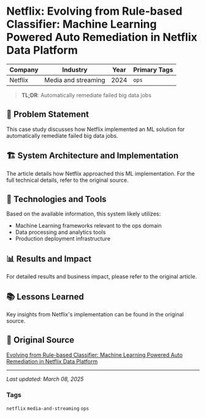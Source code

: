 # Netflix: Evolving from Rule-based Classifier: Machine Learning Powered Auto Remediation in Netflix Data Platform

| Company | Industry | Year | Primary Tags | 
|---------|----------|------|--------------|
| Netflix | Media and streaming | 2024 | `ops` |

> **TL;DR**: Automatically remediate failed big data jobs

## 📝 Problem Statement

This case study discusses how Netflix implemented an ML solution for automatically remediate failed big data jobs.

## 🏗️ System Architecture and Implementation

The article details how Netflix approached this ML implementation. For the full technical details, refer to the original source.

## 🔧 Technologies and Tools

Based on the available information, this system likely utilizes:

- Machine Learning frameworks relevant to the ops domain
- Data processing and analytics tools
- Production deployment infrastructure

## 📊 Results and Impact

For detailed results and business impact, please refer to the original article.

## 📚 Lessons Learned

Key insights from Netflix's implementation can be found in the original source.

## 🔗 Original Source

[Evolving from Rule-based Classifier: Machine Learning Powered Auto Remediation in Netflix Data Platform](https://netflixtechblog.com/evolving-from-rule-based-classifier-machine-learning-powered-auto-remediation-in-netflix-data-039d5efd115b)

---

*Last updated: March 08, 2025*

### Tags

`netflix` `media-and-streaming` `ops`
